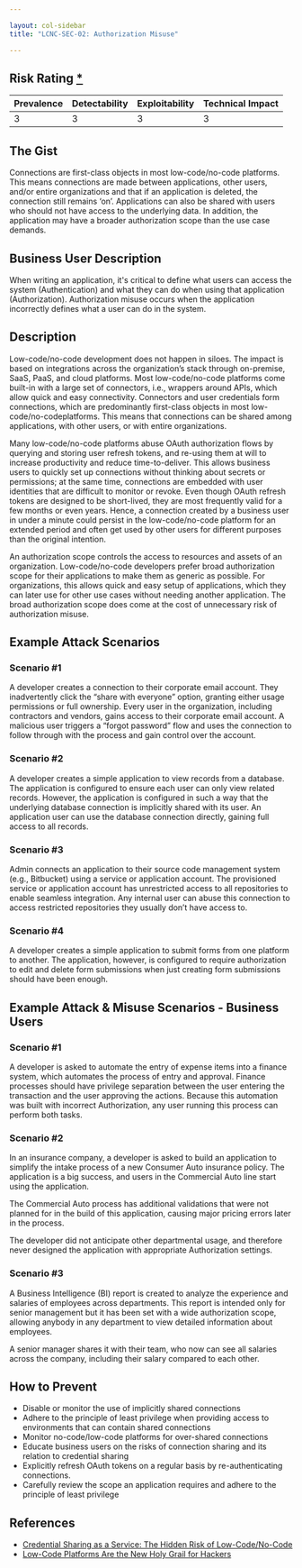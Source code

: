 ```yaml
---

layout: col-sidebar
title: "LCNC-SEC-02: Authorization Misuse"

---
```


## Risk Rating [*](https://owasp.org/www-project-top-ten/2017/Note_About_Risks)

| Prevalence | Detectability | Exploitability | Technical Impact |
| --- | --- | --- | --- |
| 3 | 3 | 3 | 3 |

## The Gist

Connections are first-class objects in most low-code/no-code platforms. 
This means connections are made between applications, other users, and/or entire organizations and that if an application is deleted, the connection still remains ‘on’. 
Applications can also be shared with users who should not have access to the underlying data. 
In addition, the application may have a broader authorization scope than the use case demands.

## Business User Description

When writing an application, it's critical to define what users can access the system (Authentication) and what they can do when using that application (Authorization).  Authorization misuse occurs when the application incorrectly defines what a user can do in the system. 

## Description

Low-code/no-code development does not happen in siloes. 
The impact is based on integrations across the organization’s stack through on-premise, SaaS, PaaS, and cloud platforms. 
Most low-code/no-code platforms come built-in with a large set of connectors, i.e., wrappers around APIs, which allow quick and easy connectivity.
Connectors and user credentials form connections, which are predominantly first-class objects in most low-code/no-codeplatforms. 
This means that connections can be shared among applications, with other users, or with entire organizations.

Many low-code/no-code platforms abuse OAuth authorization flows by querying and storing user refresh tokens, and re-using them at will to increase productivity and reduce time-to-deliver. 
This allows business users to quickly set up connections without thinking about secrets or permissions; at the same time, connections are embedded with user identities that are difficult to monitor or revoke. 
Even though OAuth refresh tokens are designed to be short-lived, they are most frequently valid for a few months or even years. 
Hence, a connection created by a business user in under a minute could persist in the low-code/no-code platform for an extended period and often get used by other users for different purposes than the original intention.

An authorization scope controls the access to resources and assets of an organization. 
Low-code/no-code developers prefer broad authorization scope for their applications to make them as generic as possible. 
For organizations, this allows quick and easy setup of applications, which they can later use for other use cases without needing another application. 
The broad authorization scope does come at the cost of unnecessary risk of authorization misuse.

## Example Attack Scenarios

### Scenario #1

A developer creates a connection to their corporate email account. 
They inadvertently click the “share with everyone” option, granting either usage permissions or full ownership. 
Every user in the organization, including contractors and vendors, gains access to their corporate email account. 
A malicious user triggers a “forgot password” flow and uses the connection to follow through with the process and gain control over the account.

### Scenario #2

A developer creates a simple application to view records from a database. 
The application is configured to ensure each user can only view related records. 
However, the application is configured in such a way that the underlying database connection is implicitly shared with its user. 
An application user can use the database connection directly, gaining full access to all records.

### Scenario #3

Admin connects an application to their source code management system (e.g., Bitbucket) using a service or application account. 
The provisioned service or application account has unrestricted access to all repositories to enable seamless integration. 
Any internal user can abuse this connection to access restricted repositories they usually don’t have access to.

### Scenario #4

A developer creates a simple application to submit forms from one platform to another. 
The application, however, is configured to require authorization to edit and delete form submissions when just creating form submissions should have been enough.

## Example Attack & Misuse Scenarios - Business Users

### Scenario #1

A developer is asked to automate the entry of expense items into a finance system, which automates the process of entry and approval. Finance processes should have privilege separation between the user entering the transaction and the user approving the actions. Because this automation was built with incorrect Authorization, any user running this process can perform both tasks.

### Scenario #2

In an insurance company, a developer is asked to build an application to simplify the intake process of a new Consumer Auto insurance policy.  The application is a big success, and users in the Commercial Auto line start using the application.   

The Commercial Auto process has additional validations that were not planned for in the build of this application, causing major pricing errors later in the process. 

The developer did not anticipate other departmental usage, and therefore never designed the application with appropriate Authorization settings. 

### Scenario #3

A Business Intelligence (BI) report is created to analyze the experience and salaries of employees across departments. This report is intended only for senior management but it has been set with a wide authorization scope, allowing anybody in any department to view detailed information about employees.

A senior manager shares it with their team, who now can see all salaries across the company, including their salary compared to each other.


## How to Prevent

- Disable or monitor the use of implicitly shared connections
- Adhere to the principle of least privilege when providing access to environments that can contain shared connections
- Monitor no-code/low-code platforms for over-shared connections
- Educate business users on the risks of connection sharing and its relation to credential sharing
- Explicitly refresh OAuth tokens on a regular basis by re-authenticating connections.
- Carefully review the scope an application requires and adhere to the principle of least privilege


## References

- [Credential Sharing as a Service: The Hidden Risk of Low-Code/No-Code](https://www.darkreading.com/dr-tech/credential-sharing-as-a-service-hidden-risk-of-low-code-no-code)
- [Low-Code Platforms Are the New Holy Grail for Hackers](https://www.zenity.io/blog/why-are-low-code-platforms-becoming-the-new-holy-grail-of-cyberattackers/)
